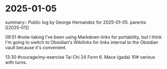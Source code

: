#  2025-01-05

summary:: Public log by George Hernandez for 2025-01-05.
parents: [[2025-01]]

09:51 #note-taking I've been using Markdown links for portability, but I think I'm going to switch to Obsidian's Wikilinks for links internal to the Obsidian vault because it's convenient.

13:30 #courage/my-exercise Tai Chi 24 Form 6. Mace (gada) 10# various with turns.